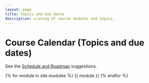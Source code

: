 ```yaml
---
layout: page
title: Topics and due dates
description: Listing of course modules and topics.
---
```


# Course Calendar (Topics and due dates)

See the [Schedule and Roadmap](../success/#time-management-and-scheduling) suggestions. 

{% for module in site.modules %}
{{ module }}
{% endfor %}
